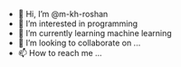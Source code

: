 - 👋 Hi, I’m @m-kh-roshan
- 👀 I’m interested in programming
- 🌱 I’m currently learning machine learning
- 💞️ I’m looking to collaborate on ...
- 📫 How to reach me ...

<!---
m-kh-roshan/m-kh-roshan is a ✨ special ✨ repository because its `README.md` (this file) appears on your GitHub profile.
You can click the Preview link to take a look at your changes.
--->
